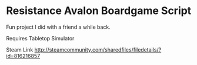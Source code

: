 # Resistance Avalon Boardgame Script
Fun project I did with a friend a while back.

Requires Tabletop Simulator

Steam Link http://steamcommunity.com/sharedfiles/filedetails/?id=816216857
